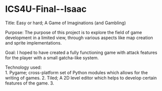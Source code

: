 # ICS4U-Final--Isaac
Title: Easy or hard; A Game of Imaginations (and Gambling)

Purpose: The purpose of this project is to explore the field of game development in a limited view, through various aspects like map creation and sprite implementations. 

Goal: I hoped to have created a fully functioning game with attack features for the player with a small gatcha-like system. 

Technology used:    
                    1. Pygame; cross-platform set of Python modules which allows for the writing of games.
                    2. Tiled; A 2D level editor which helps to develop certain features of the game. 
                    3. 
